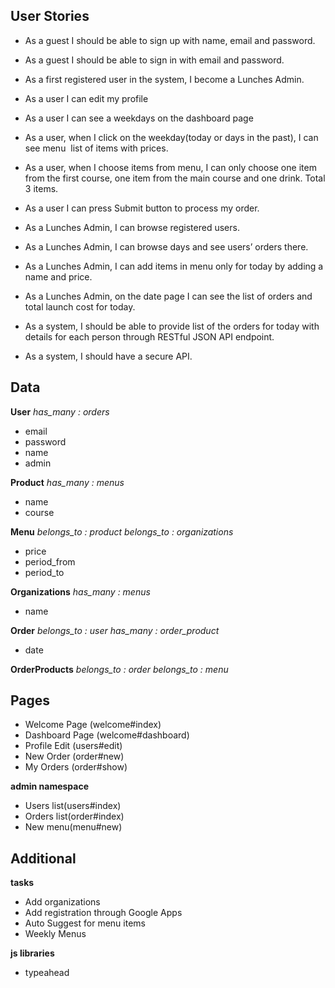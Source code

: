 ## User Stories

- As a guest I should be able to sign up with name, email and password.
- As a guest I should be able to sign in with email and password.
- As a first registered user in the system, I become a Lunches Admin.

- As a user I can edit my profile
- As a user I can see a weekdays on the dashboard page
- As a user, when I click on the weekday(today or days in the past), I can see menu ­ list of items with prices.
- As a user, when I choose items from menu, I can only choose one item from the first course, one item from the main course and one drink. Total 3 items.
- As a user I can press Submit button to process my order.

- As a Lunches Admin, I can browse registered users.
- As a Lunches Admin, I can browse days and see users’ orders there.
- As a Lunches Admin, I can add items in menu only for today by adding a name and price.
- As a Lunches Admin, on the date page I can see the list of orders and total launch cost for today.

- As a system, I should be able to provide list of the orders for today with details for each person through RESTful JSON API endpoint. 
- As a system, I should have a secure API.

## Data

**User**
_has_many : orders_
- email 
- password
- name
- admin

**Product**
_has_many : menus_
- name
- course

**Menu**
_belongs_to : product_
_belongs_to : organizations_
- price
- period_from
- period_to

**Organizations**
_has_many : menus_
- name

**Order**
_belongs_to : user_
_has_many : order_product_
- date

**OrderProducts**
_belongs_to : order_
_belongs_to : menu_

## Pages 
- Welcome Page (welcome#index)
- Dashboard Page (welcome#dashboard)
- Profile Edit (users#edit)
- New Order (order#new)
- My Orders (order#show)

**admin namespace**
- Users list(users#index)
- Orders list(order#index)
- New menu(menu#new)

## Additional 

**tasks**
- Add organizations 
- Add registration through Google Apps 
- Auto Suggest for menu items 
- Weekly Menus 

**js libraries**
- typeahead